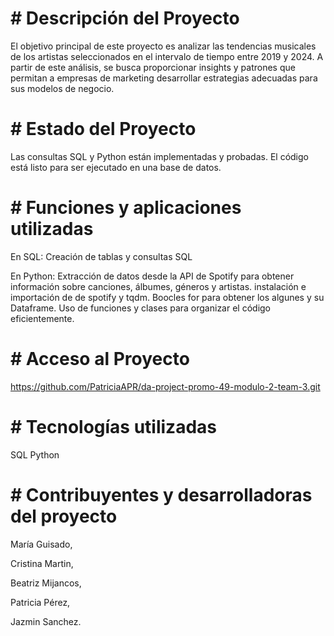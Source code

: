 # # Descripción del Proyecto
El objetivo principal de este proyecto es analizar las tendencias musicales de los artistas seleccionados en el intervalo de tiempo entre 2019 y 2024. A partir de este análisis, se busca proporcionar insights y patrones que permitan a empresas de marketing desarrollar estrategias adecuadas para sus modelos de negocio.

# # Estado del Proyecto
Las consultas SQL y Python están implementadas y probadas.
El código está listo para ser ejecutado en una base de datos.

# # Funciones y aplicaciones utilizadas
En SQL: Creación de tablas y consultas SQL

En Python: Extracción de datos desde la API de Spotify para obtener información sobre canciones, álbumes, géneros y artistas. instalación e importación de de spotify y tqdm. Boocles for para obtener los algunes y su Dataframe. Uso de funciones y clases para organizar el código eficientemente.


# # Acceso al Proyecto
https://github.com/PatriciaAPR/da-project-promo-49-modulo-2-team-3.git 

# # Tecnologías utilizadas
SQL 
Python

# # Contribuyentes y desarrolladoras del proyecto
María Guisado,

Cristina Martin,

Beatriz Mijancos,

Patricia Pérez, 

Jazmin Sanchez. 
